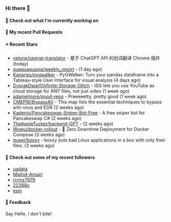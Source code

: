 ### Hi there 👋

#### 👷 Check out what I'm currently working on

#### 🔨 My recent Pull Requests


#### ⭐ Recent Stars

- [yetone/openai-translator](https://github.com/yetone/openai-translator) - 基于 ChatGPT API 的划词翻译 Chrome 插件 (today)
- [guaguaguaxia/weekly_report](https://github.com/guaguaguaxia/weekly_report) -  (1 day ago)
- [Kanaries/pygwalker](https://github.com/Kanaries/pygwalker) - PyGWalker: Turn your pandas dataframe into a Tableau-style User Interface for visual analysis (4 days ago)
- [DvorakDwarf/Infinite-Storage-Glitch](https://github.com/DvorakDwarf/Infinite-Storage-Glitch) - ISG lets you use YouTube as cloud storage for ANY files, not just video (1 week ago)
- [adamelmore/good-repo](https://github.com/adamelmore/good-repo) - Preeeeetty, pretty good (1 week ago)
- [CMEPW/BypassAV](https://github.com/CMEPW/BypassAV) - This map lists the essential techniques to bypass anti-virus and EDR (2 weeks ago)
- [Kadenio/Pancakeswap-Sniper-Bot-Free](https://github.com/Kadenio/Pancakeswap-Sniper-Bot-Free) - A free sniper bot for Pancakeswap C# (2 weeks ago)
- [TheAppleTucker/backend-GPT](https://github.com/TheAppleTucker/backend-GPT) -  (2 weeks ago)
- [Wowu/docker-rollout](https://github.com/Wowu/docker-rollout) - 🚀 Zero Downtime Deployment for Docker Compose (3 weeks ago)
- [queer/boxxy](https://github.com/queer/boxxy) - boxxy puts bad Linux applications in a box with only their files. (3 weeks ago)

#### 👯 Check out some of my recent followers

- [uadata](https://github.com/uadata)
- [Mjahid-Ansari](https://github.com/Mjahid-Ansari)
- [rrrmz7979](https://github.com/rrrmz7979)
- [22388o](https://github.com/22388o)
- [esin](https://github.com/esin)

#### 💬 Feedback

Say Hello, I don't bite!